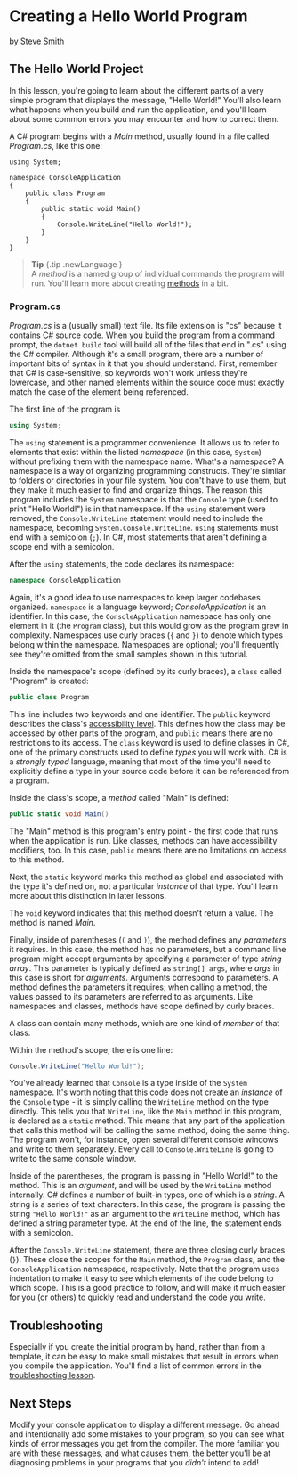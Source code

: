 # Creating a Hello World Program
by [Steve Smith](http://deviq.com/me/steve-smith)

## The Hello World Project

In this lesson, you're going to learn about the different parts of a very simple program that displays the message, "Hello World!" You'll also learn what happens when you build and run the application, and you'll learn about some common errors you may encounter and how to correct them.

A C# program begins with a *Main* method, usually found in a file called *Program.cs*, like this one:

```{.snippet}
using System;

namespace ConsoleApplication
{
    public class Program
    {
        public static void Main()
        {
            Console.WriteLine("Hello World!");
        }
    }
}
```

> **Tip** {.tip .newLanguage }    
> A *method* is a named group of individual commands the program will run. You'll learn more about creating [methods](methods) in a bit.


### Program.cs

*Program.cs* is a (usually small) text file. Its file extension is "cs" because it contains C# source code. When you build the program from a command prompt, the ``dotnet build`` tool will build all of the files that end in ".cs" using the C# compiler. Although it's a small program, there are a number of important bits of syntax in it that you should understand. First, remember that C# is case-sensitive, so keywords won't work unless they're lowercase, and other named elements within the source code must exactly match the case of the element being referenced.

The first line of the program is 
```c#
using System;
```

The ``using`` statement is a programmer convenience. It allows us to refer to elements that exist within the listed *namespace* (in this case, ``System``) without prefixing them with the namespace name. What's a namespace? A namespace is a way of organizing programming constructs. They're similar to folders or directories in your file system. You don't have to use them, but they make it much easier to find and organize things. The reason this program includes the ``System`` namespace is that the ``Console`` type (used to print "Hello World!") is in that namespace. If the ``using`` statement were removed, the ``Console.WriteLine`` statement would need to include the namespace, becoming ``System.Console.WriteLine``. ``using`` statements must end with a semicolon (``;``). In C#, most statements that aren't defining a scope end with a semicolon.

After the ``using`` statements, the code declares its namespace:
```c#
namespace ConsoleApplication
```

Again, it's a good idea to use namespaces to keep larger codebases organized. ``namespace`` is a language keyword; *ConsoleApplication* is an identifier. In this case, the ``ConsoleApplication`` namespace has only one element in it (the ``Program`` class), but this would  grow as the program grew in complexity. Namespaces use curly braces (``{`` and ``}``) to denote which types belong within the namespace. Namespaces are optional; you'll frequently see they're omitted from the small samples shown in this tutorial.

Inside the namespace's scope (defined by its curly braces), a ``class`` called "Program" is created:
```c#
public class Program
```

This line includes two keywords and one identifier. The ``public`` keyword describes the class's [accessibility level](https://msdn.microsoft.com/en-us/library/ba0a1yw2.aspx). This defines how the class may be accessed by other parts of the program, and ``public`` means there are no restrictions to its access. The ``class`` keyword is used to define classes in C#, one of the primary constructs used to define *types* you will work with. C# is a *strongly typed* language, meaning that most of the time you'll need to explicitly define a type in your source code before it can be referenced from a program.

Inside the class's scope, a *method* called "Main" is defined:
```c#
public static void Main()
```

The "Main" method is this program's entry point - the first code that runs when the application is run. Like classes, methods can have accessibility modifiers, too. In this case, ``public`` means there are no limitations on access to this method. 

Next, the ``static`` keyword marks this method as global and associated with the type it's defined on, not a particular *instance* of that type. You'll learn more about this distinction in later lessons. 

The ``void`` keyword indicates that this method doesn't return a value. The method is named *Main*. 

Finally, inside of parentheses (``(`` and ``)``), the method defines any *parameters* it requires. In this case, the method has no parameters, but a command line program might accept arguments by specifying a parameter of type *string array*. This parameter is typically defined as ``string[] args``, where *args* in this case is short for *arguments*. Arguments correspond to parameters. A method defines the parameters it requires; when calling a method, the values passed to its parameters are referred to as arguments. Like namespaces and classes, methods have scope defined by curly braces.

A class can contain many methods, which are one kind of *member* of that class.

Within the method's scope, there is one line:
```c#
Console.WriteLine("Hello World!");
```

You've already learned that ``Console`` is a type inside of the ``System`` namespace. It's worth noting that this code does not create an *instance* of the ``Console`` type - it is simply calling the ``WriteLine`` method on the type directly. This tells you that ``WriteLine``, like the ``Main`` method in this program, is declared as a ``static`` method. This means that any part of the application that calls this method will be calling the same method, doing the same thing. The program won't, for instance, open several different console windows and write to them separately. Every call to ``Console.WriteLine`` is going to write to the same console window. 

Inside of the parentheses, the program is passing in "Hello World!" to the method. This is an *argument*, and will be used by the ``WriteLine`` method internally. C# defines a number of built-in types, one of which is a *string*. A string is a series of text characters. In this case, the program is passing the string ``"Hello World!"`` as an argument to the ``WriteLine`` method, which has defined a string parameter type. At the end of the line, the statement ends with a semicolon.

After the ``Console.WriteLine`` statement, there are three closing curly braces (``}``). These close the scopes for the ``Main`` method, the ``Program`` class, and the ``ConsoleApplication`` namespace, respectively. Note that the program uses indentation to make it easy to see which elements of the code belong to which scope. This is a good practice to follow, and will make it much easier for you (or others) to quickly read and understand the code you write.

## Troubleshooting

Especially if you create the initial program by hand, rather than from a template, it can be easy to make small mistakes that result in errors when you compile the application. You'll find a list of common errors in the [troubleshooting lesson](troubleshooting).

## Next Steps

Modify your console application to display a different message. Go ahead and intentionally add some mistakes to your program, so you can see what kinds of error messages you get from the compiler. The more familiar you are with these messages, and what causes them, the better you'll be at diagnosing problems in your programs that you *didn't* intend to add!
